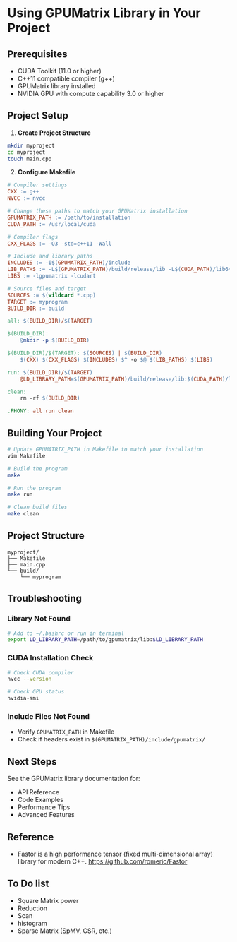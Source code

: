 # Using GPUMatrix Library in Your Project

## Prerequisites

- CUDA Toolkit (11.0 or higher)
- C++11 compatible compiler (g++)
- GPUMatrix library installed
- NVIDIA GPU with compute capability 3.0 or higher

## Project Setup

1. **Create Project Structure**
```bash
mkdir myproject
cd myproject
touch main.cpp
```

2. **Configure Makefile**
````makefile
# Compiler settings
CXX := g++
NVCC := nvcc

# Change these paths to match your GPUMatrix installation
GPUMATRIX_PATH := /path/to/installation
CUDA_PATH := /usr/local/cuda

# Compiler flags
CXX_FLAGS := -O3 -std=c++11 -Wall

# Include and library paths
INCLUDES := -I$(GPUMATRIX_PATH)/include
LIB_PATHS := -L$(GPUMATRIX_PATH)/build/release/lib -L$(CUDA_PATH)/lib64
LIBS := -lgpumatrix -lcudart

# Source files and target
SOURCES := $(wildcard *.cpp)
TARGET := myprogram
BUILD_DIR := build

all: $(BUILD_DIR)/$(TARGET)

$(BUILD_DIR):
	@mkdir -p $(BUILD_DIR)

$(BUILD_DIR)/$(TARGET): $(SOURCES) | $(BUILD_DIR)
	$(CXX) $(CXX_FLAGS) $(INCLUDES) $^ -o $@ $(LIB_PATHS) $(LIBS)

run: $(BUILD_DIR)/$(TARGET)
	@LD_LIBRARY_PATH=$(GPUMATRIX_PATH)/build/release/lib:$(CUDA_PATH)/lib64 ./$(BUILD_DIR)/$(TARGET)

clean:
	rm -rf $(BUILD_DIR)

.PHONY: all run clean
````

## Building Your Project

```bash
# Update GPUMATRIX_PATH in Makefile to match your installation
vim Makefile

# Build the program
make

# Run the program
make run

# Clean build files
make clean
```

## Project Structure
```
myproject/
├── Makefile
├── main.cpp
└── build/
    └── myprogram
```

## Troubleshooting

### Library Not Found
```bash
# Add to ~/.bashrc or run in terminal
export LD_LIBRARY_PATH=/path/to/gpumatrix/lib:$LD_LIBRARY_PATH
```

### CUDA Installation Check
```bash
# Check CUDA compiler
nvcc --version

# Check GPU status
nvidia-smi
```

### Include Files Not Found
- Verify `GPUMATRIX_PATH` in Makefile
- Check if headers exist in `$(GPUMATRIX_PATH)/include/gpumatrix/`

## Next Steps

See the GPUMatrix library documentation for:
- API Reference
- Code Examples
- Performance Tips
- Advanced Features

## Reference
- Fastor is a high performance tensor (fixed multi-dimensional array) library for modern C++.
  https://github.com/romeric/Fastor

## To Do list
- Square Matrix power
- Reduction
- Scan
- histogram
- Sparse Matrix (SpMV, CSR, etc.)
